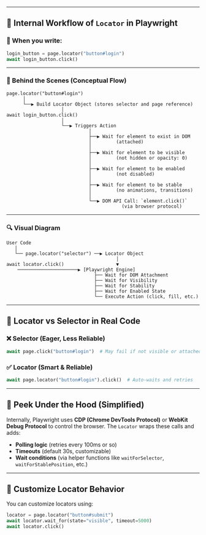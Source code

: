 
---

## 🔧 Internal Workflow of `Locator` in Playwright

### 🎯 When you write:
```python
login_button = page.locator("button#login")
await login_button.click()
```

---

### 🧠 Behind the Scenes (Conceptual Flow)

```text
page.locator("button#login")
      │
      └──▶ Build Locator Object (stores selector and page reference)
                    │
await login_button.click()
                    │
                    └──▶ Triggers Action
                              │
                              ├──▶ Wait for element to exist in DOM
                              │         (attached)
                              │
                              ├──▶ Wait for element to be visible
                              │         (not hidden or opacity: 0)
                              │
                              ├──▶ Wait for element to be enabled
                              │         (not disabled)
                              │
                              ├──▶ Wait for element to be stable
                              │         (no animations, transitions)
                              │
                              └──▶ DOM API Call: `element.click()`
                                          (via browser protocol)
```

---

### 🔍 Visual Diagram

```plaintext
User Code
   │
   └── page.locator("selector") ──▶ Locator Object
                                        │
await locator.click()                   ▼
    ──────────────────────▶ [Playwright Engine]
                                ├── Wait for DOM Attachment
                                ├── Wait for Visibility
                                ├── Wait for Stability
                                ├── Wait for Enabled State
                                └── Execute Action (click, fill, etc.)
```

---

## 🧪 Locator vs Selector in Real Code

### ❌ Selector (Eager, Less Reliable)
```python
await page.click("button#login")  # May fail if not visible or attached
```

### ✅ Locator (Smart & Reliable)
```python
await page.locator("button#login").click()  # Auto-waits and retries
```

---

## 📁 Peek Under the Hood (Simplified)

Internally, Playwright uses **CDP (Chrome DevTools Protocol)** or **WebKit Debug Protocol** to control the browser. The `Locator` wraps these calls and adds:

- **Polling logic** (retries every 100ms or so)
- **Timeouts** (default 30s, customizable)
- **Wait conditions** (via helper functions like `waitForSelector`, `waitForStablePosition`, etc.)

---

## 🔧 Customize Locator Behavior

You can customize locators using:

```python
locator = page.locator("button#submit")
await locator.wait_for(state="visible", timeout=5000)
await locator.click()
```

